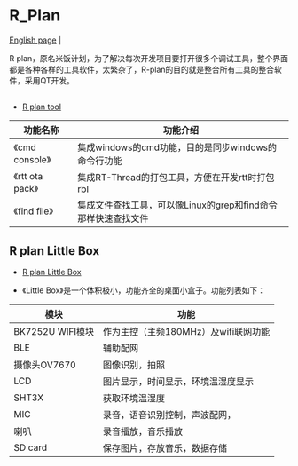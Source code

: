 # R_Plan

[English page](README.md) |

R plan，原名米饭计划，为了解决每次开发项目要打开很多个调试工具，整个界面都是各种各样的工具软件，太繁杂了，R-plan的目的就是整合所有工具的整合软件，采用QT开发。


## <R plan tool>
- [R plan tool](https://github.com/RiceChen/R_Plan/tree/master/R_plan_tool)

| 功能名称 | 功能介绍 |
|---------|---------|
| 《cmd console》 | 集成windows的cmd功能，目的是同步windows的命令行功能 |
| 《rtt ota pack》 | 集成RT-Thread的打包工具，方便在开发rtt时打包rbl |
| 《find file》| 集成文件查找工具，可以像Linux的grep和find命令那样快速查找文件 |

## R plan Little Box
- [R plan Little Box](https://github.com/RiceChen/R_Plan/tree/master/R_plan_LB)

- 《Little Box》是一个体积极小，功能齐全的桌面小盒子。功能列表如下：

| 模块 | 功能 |
|-----|------|
| BK7252U WIFI模块 | 作为主控（主频180MHz）及wifi联网功能 |
| BLE | 辅助配网 |
| 摄像头OV7670 | 图像识别，拍照 |
| LCD | 图片显示，时间显示，环境温湿度显示 |
| SHT3X | 获取环境温湿度 |
| MIC | 录音，语音识别控制，声波配网， |
| 喇叭 | 录音播放，音乐播放 |
| SD card | 保存图片，存放音乐，数据存储 |
